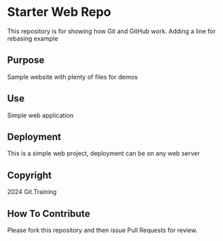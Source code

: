 # Starter Web Repo

This repository is for showing how Git and GitHub work. Adding a line for rebasing example

## Purpose

Sample website with plenty of files for demos

## Use

Simple web application

## Deployment

This is a simple web project, deployment can be on any web server

## Copyright

2024 Git.Training

## How To Contribute

Please fork this repository and then issue Pull Requests for review.